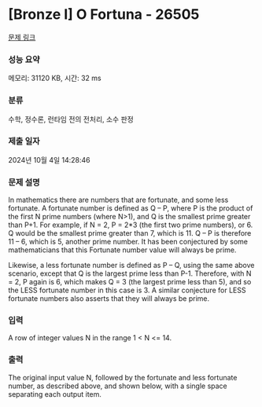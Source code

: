 # [Bronze I] O Fortuna - 26505 

[문제 링크](https://www.acmicpc.net/problem/26505) 

### 성능 요약

메모리: 31120 KB, 시간: 32 ms

### 분류

수학, 정수론, 런타임 전의 전처리, 소수 판정

### 제출 일자

2024년 10월 4일 14:28:46

### 문제 설명

<p>In mathematics there are numbers that are fortunate, and some less fortunate. A fortunate number is defined as Q – P, where P is the product of the first N prime numbers (where N>1), and Q is the smallest prime greater than P+1. For example, if N = 2, P = 2*3 (the first two prime numbers), or 6. Q would be the smallest prime greater than 7, which is 11. Q – P is therefore 11 – 6, which is 5, another prime number. It has been conjectured by some mathematicians that this Fortunate number value will always be prime.</p>

<p>Likewise, a less fortunate number is defined as P – Q, using the same above scenario, except that Q is the largest prime less than P-1. Therefore, with N = 2, P again is 6, which makes Q = 3 (the largest prime less than 5), and so the LESS fortunate number in this case is 3. A similar conjecture for LESS fortunate numbers also asserts that they will always be prime.</p>

### 입력 

 <p>A row of integer values N in the range 1 < N <= 14.</p>

### 출력 

 <p>The original input value N, followed by the fortunate and less fortunate number, as described above, and shown below, with a single space separating each output item.</p>

